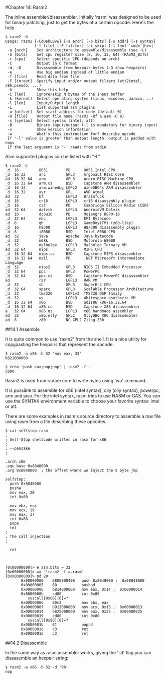 #Chapter 14: Rasm2

The inline assembler/disassembler. Initially 'rasm' was designed to be used for binary patching, just to get the bytes of a certain opcode. Here's the help

    $ rasm2 -h
    Usage: rasm2 [-CdDehLBvw] [-a arch] [-b bits] [-o addr] [-s syntax]
                 [-f file] [-F fil:ter] [-i skip] [-l len] 'code'|hex|-
     -a [arch]    Set architecture to assemble/disassemble (see -L)
     -b [bits]    Set cpu register size (8, 16, 32, 64) (RASM2_BITS)
     -c [cpu]     Select specific CPU (depends on arch)
     -C           Output in C format
     -d, -D       Disassemble from hexpair bytes (-D show hexpairs)
     -e           Use big endian instead of little endian
     -f [file]    Read data from file
     -F [in:out]  Specify input and/or output filters (att2intel, x86.pseudo, ...)
     -h           Show this help
     -i [len]     ignore/skip N bytes of the input buffer
     -k [kernel]  Select operating system (linux, windows, darwin, ..)
     -l [len]     Input/Output length
     -L           List supported asm plugins
     -o [offset]  Set start address for code (default 0)
     -O [file]    Output file name (rasm2 -Bf a.asm -O a)
     -s [syntax]  Select syntax (intel, att)
     -B           Binary input/output (-l is mandatory for binary input)
     -v           Show version information
     -w           What's this instruction for? describe opcode
     If '-l' value is greater than output length, output is padded with nops
     If the last argument is '-' reads from stdin


Asm supported plugins can be listed with "-L"

    $ rasm2 -L
    _d  16         8051        PD      8051 Intel CPU
    _d  16 32      arc         GPL3    Argonaut RISC Core
    ad  16 32 64   arm         GPL3    Acorn RISC Machine CPU
    _d  16 32 64   arm.cs      BSD     Capstone ARM disassembler
    _d  16 32      arm.winedbg LGPL2   WineDBG's ARM disassembler
    _d  16 32      avr         GPL     AVR Atmel
    ad  32         bf          LGPL3   Brainfuck
    _d  16         cr16        LGPL3   cr16 disassembly plugin
    _d  16         csr         PD      Cambridge Silicon Radio (CSR)
    ad  32 64      dalvik      LGPL3   AndroidVM Dalvik
    ad  16         dcpu16      PD      Mojang's DCPU-16
    _d  32 64      ebc         LGPL3   EFI Bytecode
    _d  8          gb          LGPL3   GameBoy(TM) (z80-like)
    _d  16         h8300       LGPL3   H8/300 disassembly plugin
    _d  8          i8080       BSD     Intel 8080 CPU
    ad  32         java        Apache  Java bytecode
    _d  32         m68k        BSD     Motorola 68000
    _d  32         malbolge    LGPL3   Malbolge Ternary VM
    ad  32 64      mips        GPL3    MIPS CPU
    _d  16 32 64   mips.cs     BSD     Capstone MIPS disassembler
    _d  16 32 64   msil        PD      .NET Microsoft Intermediate Language
    _d  32         nios2       GPL3    NIOS II Embedded Processor
    _d  32 64      ppc         GPL3    PowerPC
    _d  32 64      ppc.cs      BSD     Capstone PowerPC disassembler
    ad             rar         LGPL3   RAR VM
    _d  32         sh          GPL3    SuperH-4 CPU
    _d  32 64      sparc       GPL3    Scalable Processor Architecture
    _d  32         tms320      LGPLv3  TMS320 DSP family
    _d  32         ws          LGPL3   Whitespace esotheric VM
    _d  16 32 64   x86         BSD     udis86 x86-16,32,64
    _d  16 32 64   x86.cs      BSD     Capstone X86 disassembler
    a_  32 64      x86.nz      LGPL3   x86 handmade assembler
    ad  32         x86.olly    GPL2    OllyDBG X86 disassembler
    ad  8          z80         NC-GPL2 Zilog Z80

 
##14.1 Assemble

It is quite common to use 'rasm2' from the shell. It is a nice utility for copypasting the hexpairs that represent the opcode.

    $ rasm2 -a x86 -b 32 'mov eax, 33'
    b821000000

    $ echo 'push eax;nop;nop' | rasm2 -f -
    5090

Rasm2 is used from radare core to write bytes using 'wa' command. 

It is possible to assemble for x86 (intel syntax), olly (olly syntax), powerpc, arm and java. For the intel syntax, rasm tries to use NASM or GAS. You can use the SYNTAX environment variable to choose your favorite syntax: intel or att.

There are some examples in rasm's source directory to assemble a raw file using rasm from a file describing these opcodes.

    $ cat selfstop.rasm
    ;
    ; Self-Stop shellcode written in rasm for x86
    ;
    ; --pancake
    ;
    
    .arch x86
    .equ base 0x8048000
    .org 0x8048000  ; the offset where we inject the 5 byte jmp
    
    selfstop:
      push 0x8048000
      pusha
      mov eax, 20
      int 0x80
    
      mov ebx, eax 
      mov ecx, 19
      mov eax, 37
      int 0x80
      popa
      ret
    ;
    ; The call injection
    ;
    
      ret
      
      
     
    [0x00000000]> e asm.bits = 32
    [0x00000000]> wx `!rasm2 -f a.rasm`
    [0x00000000]> pd 20
           0x00000000    6800800408   push 0x8048000 ;  0x08048000 
           0x00000005    60           pushad
           0x00000006    b814000000   mov eax, 0x14 ;  0x00000014 
           0x0000000b    cd80         int 0x80
              syscall[0x80][0]=?
           0x0000000d    89c3         mov ebx, eax
           0x0000000f    b913000000   mov ecx, 0x13 ;  0x00000013 
           0x00000014    b825000000   mov eax, 0x25 ;  0x00000025 
           0x00000019    cd80         int 0x80
              syscall[0x80][0]=?
           0x0000001b    61           popad
           0x0000001c    c3           ret
           0x0000001d    c3           ret

  
##14.2 Disassemble

In the same way as rasm assembler works, giving the '-d' flag you can disassemble an hexpair string:

    $ rasm2 -a x86 -b 32 -d '90'
    nop
